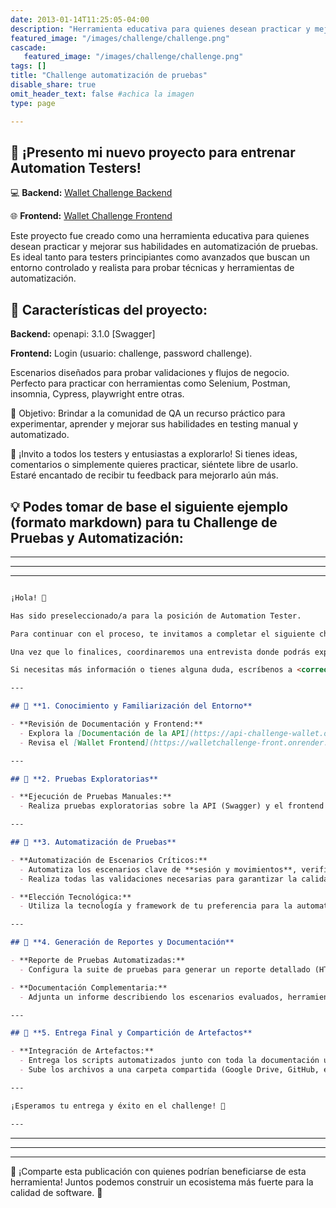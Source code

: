 ```yaml
---
date: 2013-01-14T11:25:05-04:00
description: "Herramienta educativa para quienes desean practicar y mejorar sus habilidades en automatización de pruebas"
featured_image: "/images/challenge/challenge.png"
cascade:
   featured_image: "/images/challenge/challenge.png"
tags: []
title: "Challenge automatización de pruebas"
disable_share: true
omit_header_text: false #achica la imagen
type: page

---
```



## 🎉 ¡Presento mi nuevo proyecto para entrenar Automation Testers!

💻 **Backend:**  [Wallet Challenge Backend](https://walletchallenge-back.onrender.com/docs)

🌐 **Frontend:** [Wallet Challenge Frontend](https://walletchallenge-front.onrender.com/)

Este proyecto fue creado como una herramienta educativa para quienes desean practicar y mejorar sus habilidades en automatización de pruebas. Es ideal tanto para testers principiantes como avanzados que buscan un entorno controlado y realista para probar técnicas y herramientas de automatización.

## 🔑 Características del proyecto:

**Backend:** openapi: 3.1.0 [Swagger]

**Frontend:** Login (usuario: challenge, password challenge).

Escenarios diseñados para probar validaciones y flujos de negocio.
Perfecto para practicar con herramientas como Selenium, Postman, insomnia, Cypress, playwright entre otras.

🎯 Objetivo:
Brindar a la comunidad de QA un recurso práctico para experimentar, aprender y mejorar sus habilidades en testing manual y automatizado.

📢 ¡Invito a todos los testers y entusiastas a explorarlo!
Si tienes ideas, comentarios o simplemente quieres practicar, siéntete libre de usarlo. Estaré encantado de recibir tu feedback para mejorarlo aún más.



## 💡 Podes tomar de base el siguiente ejemplo (formato markdown) para tu Challenge de Pruebas y Automatización:

---
---
---

``` markdown

¡Hola! 🎉

Has sido preseleccionado/a para la posición de Automation Tester.

Para continuar con el proceso, te invitamos a completar el siguiente challenge, el cual nos ayudará a evaluar tus conocimientos y habilidades para enfrentar nuevos desafíos.

Una vez que lo finalices, coordinaremos una entrevista donde podrás explicarnos tu enfoque y resolveremos cualquier consulta que tengas al respecto.

Si necesitas más información o tienes alguna duda, escríbenos a <correo> y con gusto organizaremos una reunión para aclararlas.

---

## 🔹 **1. Conocimiento y Familiarización del Entorno**

- **Revisión de Documentación y Frontend:**
  - Explora la [Documentación de la API](https://api-challenge-wallet.onrender.com/docs) para conocer las rutas, parámetros y validaciones.
  - Revisa el [Wallet Frontend](https://walletchallenge-front.onrender.com) para comprender los flujos de login y consulta de cuentas.

---

## 🔹 **2. Pruebas Exploratorias**

- **Ejecución de Pruebas Manuales:**
  - Realiza pruebas exploratorias sobre la API (Swagger) y el frontend (login y consultas de cuentas) para identificar posibles incidencias.

---

## 🔹 **3. Automatización de Pruebas**

- **Automatización de Escenarios Críticos:**
  - Automatiza los escenarios clave de **sesión y movimientos**, verificando el correcto funcionamiento del login y la consulta de movimientos.
  - Realiza todas las validaciones necesarias para garantizar la calidad del sistema.

- **Elección Tecnológica:**
  - Utiliza la tecnología y framework de tu preferencia para la automatización.

---

## 🔹 **4. Generación de Reportes y Documentación**

- **Reporte de Pruebas Automatizadas:**
  - Configura la suite de pruebas para generar un reporte detallado (HTML, PDF, etc.).

- **Documentación Complementaria:**
  - Adjunta un informe describiendo los escenarios evaluados, herramientas utilizadas y decisiones tomadas.

---

## 🔹 **5. Entrega Final y Compartición de Artefactos**

- **Integración de Artefactos:**
  - Entrega los scripts automatizados junto con toda la documentación utilizada en el challenge.
  - Sube los archivos a una carpeta compartida (Google Drive, GitHub, etc.) para su revisión.

---

¡Esperamos tu entrega y éxito en el challenge! 🚀

---
```  

---
---
---

🔗 ¡Comparte esta publicación con quienes podrían beneficiarse de esta herramienta!
Juntos podemos construir un ecosistema más fuerte para la calidad de software. 🚀
